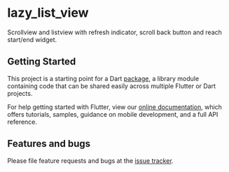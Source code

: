 # lazy_list_view

Scrollview and listview with refresh indicator, scroll back button and reach start/end widget.

## Getting Started

This project is a starting point for a Dart
[package](https://flutter.dev/developing-packages/),
a library module containing code that can be shared easily across
multiple Flutter or Dart projects.

For help getting started with Flutter, view our 
[online documentation](https://flutter.dev/docs), which offers tutorials, 
samples, guidance on mobile development, and a full API reference.

## Features and bugs

Please file feature requests and bugs at the [issue tracker][tracker].

[tracker]: https://github.com/sonnts996/lazy_list_view/issues